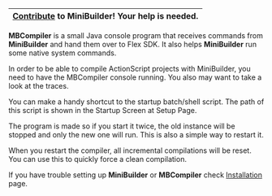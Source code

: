 |[Contribute](Contribute.md) to MiniBuilder! Your help is needed.|
|:---------------------------------------------------------------|

**MBCompiler** is a small Java console program that receives commands from **MiniBuilder** and hand them over to Flex SDK. It also helps **MiniBuilder** run some native system commands.

In order to be able to compile ActionScript projects with MiniBuilder, you need to have the MBCompiler console running. You also may want to take a look at the traces.

You can make a handy shortcut to the startup batch/shell script. The path of this script is shown in the Startup Screen at Setup Page.

The program is made so if you start it twice, the old instance will be stopped and only the new one will run. This is also a simple way to restart it.

When you restart the compiler, all incremental compilations will be reset. You can use this to quickly force a clean compilation.

If you have trouble setting up **MiniBuilder** or **MBCompiler** check [Installation](Installation.md) page.